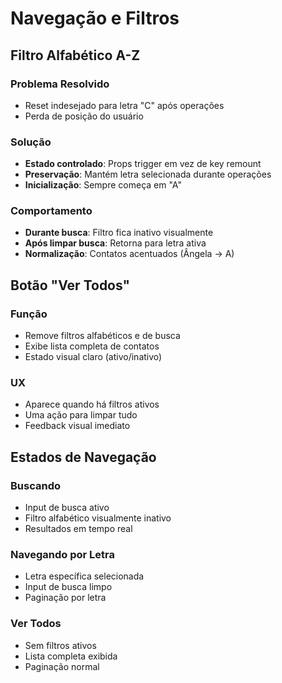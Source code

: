 # Navegação e Filtros

## Filtro Alfabético A-Z

### **Problema Resolvido**
- Reset indesejado para letra "C" após operações
- Perda de posição do usuário

### **Solução**
- **Estado controlado**: Props trigger em vez de key remount
- **Preservação**: Mantém letra selecionada durante operações
- **Inicialização**: Sempre começa em "A"

### **Comportamento**
- **Durante busca**: Filtro fica inativo visualmente
- **Após limpar busca**: Retorna para letra ativa
- **Normalização**: Contatos acentuados (Ângela → A)

## Botão "Ver Todos"

### **Função**
- Remove filtros alfabéticos e de busca
- Exibe lista completa de contatos
- Estado visual claro (ativo/inativo)

### **UX**
- Aparece quando há filtros ativos
- Uma ação para limpar tudo
- Feedback visual imediato

## Estados de Navegação

### **Buscando**
- Input de busca ativo
- Filtro alfabético visualmente inativo
- Resultados em tempo real

### **Navegando por Letra**  
- Letra específica selecionada
- Input de busca limpo
- Paginação por letra

### **Ver Todos**
- Sem filtros ativos  
- Lista completa exibida
- Paginação normal
